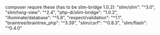composer require these (has to be slim-bridge 1.0.2):
"slim/slim": "^3.0",
"slim/twig-view": "^2.4",
"php-di/slim-bridge": "1.0.2",
"illuminate/database": "^5.8",
"respect/validation": "^1.1",
"braintree/braintree_php": "^3.39",
"slim/csrf": "^0.8.3",
"slim/flash": "^0.4.0"
